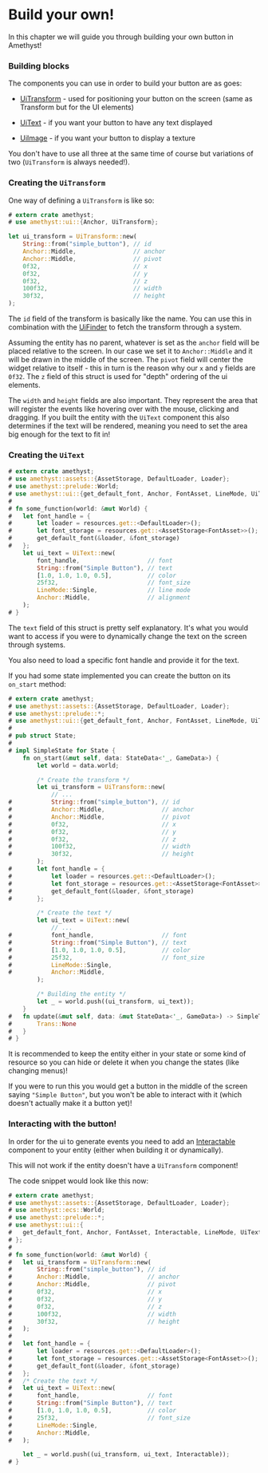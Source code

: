# Build your own!

In this chapter we will guide you through building your own button in Amethyst!

### Building blocks

The components you can use in order to build your button are as goes:

- [UiTransform](https://docs.amethyst.rs/master/amethyst_ui/struct.UiTransform.html) -
  used for positioning your button on the screen (same as Transform but for the UI elements)

- [UiText](https://docs.amethyst.rs/master/amethyst_ui/struct.UiText.html) -
  if you want your button to have any text displayed

- [UiImage](https://docs.amethyst.rs/master/amethyst_ui/enum.UiImage.html) -
  if you want your button to display a texture

You don't have to use all three at the same time of course but variations of two (`UiTransform` is always needed!).

### Creating the `UiTransform`

One way of defining a `UiTransform` is like so:

```rust
# extern crate amethyst;
# use amethyst::ui::{Anchor, UiTransform};

let ui_transform = UiTransform::new(
    String::from("simple_button"), // id
    Anchor::Middle,                // anchor
    Anchor::Middle,                // pivot
    0f32,                          // x
    0f32,                          // y
    0f32,                          // z
    100f32,                        // width
    30f32,                         // height
);
```

The `id` field of the transform is basically like the name. You can use this in combination with the
[UiFinder](https://docs.amethyst.rs/master/amethyst_ui/struct.UiFinder.html) to fetch the transform through a system.

Assuming the entity has no parent, whatever is set as the `anchor` field will be placed relative to the screen. In our case
we set it to `Anchor::Middle` and it will be drawn in the middle of the screen. The `pivot` field will center the widget
relative to itself - this in turn is the reason why our `x` and `y` fields are `0f32`. The `z` field of this struct
is used for "depth" ordering of the ui elements.

The `width` and `height` fields are also important. They represent the area that will register the events like hovering over
with the mouse, clicking and dragging. If you built the entity with the `UiText` component this also determines if the text will be rendered,
meaning you need
to set the area big enough for the text to fit in!

### Creating the `UiText`

```rust
# extern crate amethyst;
# use amethyst::assets::{AssetStorage, DefaultLoader, Loader};
# use amethyst::prelude::World;
# use amethyst::ui::{get_default_font, Anchor, FontAsset, LineMode, UiText};
# 
# fn some_function(world: &mut World) {
#   let font_handle = {
#       let loader = resources.get::<DefaultLoader>();
#       let font_storage = resources.get::<AssetStorage<FontAsset>>();
#       get_default_font(&loader, &font_storage)
#   };
    let ui_text = UiText::new(
        font_handle,                   // font
        String::from("Simple Button"), // text
        [1.0, 1.0, 1.0, 0.5],          // color
        25f32,                         // font_size
        LineMode::Single,              // line mode
        Anchor::Middle,                // alignment
    );
# }
```

The `text` field of this struct is pretty self explanatory. It's what you would want to access if
you were to dynamically change the text on the screen through systems.

You also need to load a specific font handle and provide it for the text.

If you had some state implemented you can create the button on its `on_start` method:

```rust
# extern crate amethyst;
# use amethyst::assets::{AssetStorage, DefaultLoader, Loader};
# use amethyst::prelude::*;
# use amethyst::ui::{get_default_font, Anchor, FontAsset, LineMode, UiText, UiTransform};
# 
# pub struct State;
# 
# impl SimpleState for State {
    fn on_start(&mut self, data: StateData<'_, GameData>) {
        let world = data.world;

        /* Create the transform */
        let ui_transform = UiTransform::new(
            // ...
#           String::from("simple_button"), // id
#           Anchor::Middle,                // anchor
#           Anchor::Middle,                // pivot
#           0f32,                          // x
#           0f32,                          // y
#           0f32,                          // z
#           100f32,                        // width
#           30f32,                         // height
        );
#       let font_handle = {
#           let loader = resources.get::<DefaultLoader>();
#           let font_storage = resources.get::<AssetStorage<FontAsset>>();
#           get_default_font(&loader, &font_storage)
#       };

        /* Create the text */
        let ui_text = UiText::new(
            // ...
#           font_handle,                   // font
#           String::from("Simple Button"), // text
#           [1.0, 1.0, 1.0, 0.5],          // color
#           25f32,                         // font_size
#           LineMode::Single,
#           Anchor::Middle,
        );

        /* Building the entity */
        let _ = world.push((ui_transform, ui_text));
    }
#   fn update(&mut self, data: &mut StateData<'_, GameData>) -> SimpleTrans {
#       Trans::None
#   }
# }
```

It is recommended to keep the entity either in your state or some kind of resource so you
can hide or delete it when you change the states (like changing menus)!

If you were to run this you would get a button in the middle of the screen saying `"Simple Button"`, but
you won't be able to interact with it (which doesn't actually make it a button yet)!

### Interacting with the button!

In order for the ui to generate events you need to add an [Interactable](https://docs.amethyst.rs/master/amethyst_ui/struct.Interactable.html)
component to your entity (either when building it or dynamically).

This will not work if the entity doesn't
have a `UiTransform` component!

The code snippet would look like this now:

```rust
# extern crate amethyst;
# use amethyst::assets::{AssetStorage, DefaultLoader, Loader};
# use amethyst::ecs::World;
# use amethyst::prelude::*;
# use amethyst::ui::{
#   get_default_font, Anchor, FontAsset, Interactable, LineMode, UiText, UiTransform,
# };
# 
# fn some_function(world: &mut World) {
#   let ui_transform = UiTransform::new(
#       String::from("simple_button"), // id
#       Anchor::Middle,                // anchor
#       Anchor::Middle,                // pivot
#       0f32,                          // x
#       0f32,                          // y
#       0f32,                          // z
#       100f32,                        // width
#       30f32,                         // height
#   );
# 
#   let font_handle = {
#       let loader = resources.get::<DefaultLoader>();
#       let font_storage = resources.get::<AssetStorage<FontAsset>>();
#       get_default_font(&loader, &font_storage)
#   };
#   /* Create the text */
#   let ui_text = UiText::new(
#       font_handle,                   // font
#       String::from("Simple Button"), // text
#       [1.0, 1.0, 1.0, 0.5],          // color
#       25f32,                         // font_size
#       LineMode::Single,
#       Anchor::Middle,
#   );

    let _ = world.push((ui_transform, ui_text, Interactable));
# }
```
